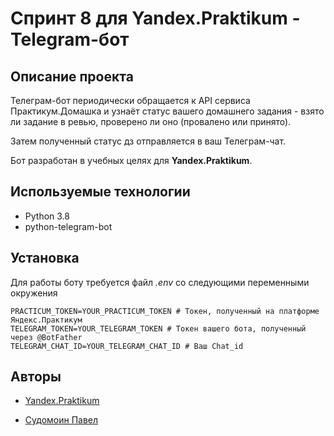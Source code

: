 # Спринт 8 для Yandex.Praktikum - Telegram-бот

## Описание проекта

Телеграм-бот периодически обращается к API сервиса Практикум.Домашка и узнаёт статус вашего домашнего задания - взято ли задание в ревью, проверено ли оно (провалено или принято).

Затем полученный статус дз отправляется в ваш Телеграм-чат.

Бот разработан в учебных целях для **Yandex.Praktikum**.

## Используемые технологии

* Python 3.8
* python-telegram-bot

## Установка

Для работы боту требуется файл *.env* со следующими переменными окружения

```
PRACTICUM_TOKEN=YOUR_PRACTICUM_TOKEN # Токен, полученный на платформе Яндекс.Практикум
TELEGRAM_TOKEN=YOUR_TELEGRAM_TOKEN # Токен вашего бота, полученный через @BotFather
TELEGRAM_CHAT_ID=YOUR_TELEGRAM_CHAT_ID # Ваш Chat_id
```

## Авторы

* [Yandex.Praktikum](https://praktikum.yandex.ru/)

* [Судомоин Павел](https://github.com/pavel-sudomoin/)
